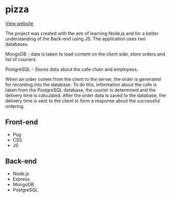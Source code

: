 # pizza

[View website](https://pizza-cafe.herokuapp.com/)

The project was created with the aim of learning Node.js and for a better understanding of the Back-end using JS.
The application uses two databases.

MongoDB - data is taken to load content on the client side, store orders and list of couriers.

PostgreSQL - Stores data about the cafe chain and employees.

When an order comes from the client to the server, the order is generated for recording into the database. To do this, information about the cafe is taken from the PostgreSQL database, the courier is determined and the delivery time is calculated. After the order data is saved to the database, the delivery time is sent to the client to form a response about the successful ordering.

## Front-end
- Pug
- CSS
- JS

## Back-end
- Node.js
- Express
- MongoDB 
- PostgreSQL